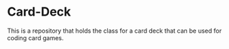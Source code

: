 # Card-Deck
This is a repository that holds the class for a card deck that can be used for coding card games. 
